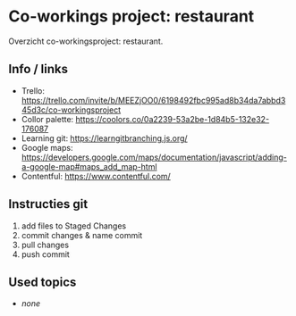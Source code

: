 # Co-workings project: restaurant
Overzicht co-workingsproject: restaurant.

## Info / links

* Trello: https://trello.com/invite/b/MEEZjOO0/6198492fbc995ad8b34da7abbd345d3c/co-workingsproject
* Collor palette: https://coolors.co/0a2239-53a2be-1d84b5-132e32-176087
* Learning git: https://learngitbranching.js.org/
* Google maps: https://developers.google.com/maps/documentation/javascript/adding-a-google-map#maps_add_map-html
* Contentful: https://www.contentful.com/

## Instructies git
1. add files to Staged Changes
2. commit changes & name commit
3. pull changes
4. push commit

## Used topics
* *none*
